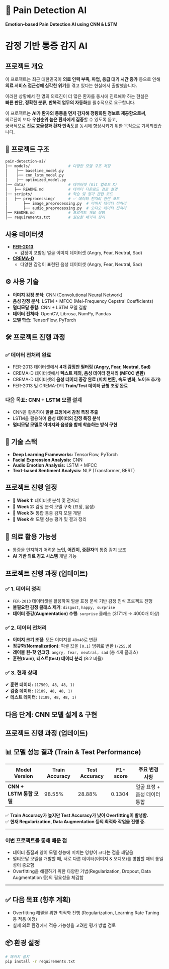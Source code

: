 # 🏥 Pain Detection AI
**Emotion-based Pain Detection AI using CNN & LSTM**

# 감정 기반 통증 감지 AI

## 프로젝트 개요
이 프로젝트는 최근 대한민국이 **의료 인력 부족, 파업, 응급 대기 시간 증가** 등으로 인해 **의료 서비스 접근성에 심각한 위기**를 겪고 있다는 현실에서 출발했습니다.

이러한 상황에서 한 명의 의료진이 더 많은 환자를 동시에 진료해야 하는 현실은  
**빠른 판단, 정확한 분류, 반복적 업무의 자동화**를 필수적으로 요구합니다.

이 프로젝트는 **AI가 환자의 통증을 먼저 감지해 정량화된 정보로 제공함으로써**,  
의료진이 보다 **우선순위 높은 환자에게 집중**할 수 있도록 돕고,  
궁극적으로 **진료 효율성과 환자 만족도**를 동시에 향상시키기 위한 목적으로 기획되었습니다.

## 📂 프로젝트 구조
 ```bash
pain-detection-ai/
│── models/                 # 다양한 모델 구조 저장
│    ├── baseline_model.py 
│    ├── cnn_lstm_model.py 
│    ├── optimized_model.py
│── data/                   # 데이터셋 (Git 업로드 X)
│   ├── README.md           # 데이터 다운로드 경로 설명
│── scripts/                # 학습 및 평가 관련 코드
│   ├── preprocessing/      # ✅ 데이터 전처리 관련 코드
│       ├── image_preprocessing.py  # 이미지 데이터 전처리
│       ├── audio_preprocessing.py  # 오디오 데이터 전처리
│── README.md               # 프로젝트 개요 설명
│── requirements.txt        # 필요한 패키지 정리
````


## 사용 데이터셋
- **[FER-2013](https://www.kaggle.com/datasets/msambare/fer2013)**
  - 감정이 포함된 얼굴 이미지 데이터셋 (Angry, Fear, Neutral, Sad)
- **[CREMA-D](https://github.com/CheyneyComputerScience/CREMA-D)**
  - 다양한 감정이 표현된 음성 데이터셋 (Angry, Fear, Neutral, Sad)

## ⚙️ 사용 기술
- **이미지 감정 분석:** CNN (Convolutional Neural Network)
- **음성 감정 분석:** LSTM + MFCC (Mel-Frequency Cepstral Coefficients)
- **멀티모달 통합:** CNN + LSTM 모델 결합
- **데이터 전처리:** OpenCV, Librosa, NumPy, Pandas
- **모델 학습:** TensorFlow, PyTorch

## 🛠 프로젝트 진행 과정
### ✅ 데이터 전처리 완료
- FER-2013 데이터셋에서 **4개 감정만 필터링 (Angry, Fear, Neutral, Sad)**
- CREMA-D 데이터셋에서 **텍스트 제외, 음성 데이터 전처리 (MFCC 변환)**
- CREMA-D 데이터셋의 **음성 데이터 증강 완료 (피치 변환, 속도 변화, 노이즈 추가)**
- FER-2013 및 CREMA-D의 **Train/Test 데이터 균형 조정 완료**

### 다음 목표: CNN + LSTM 모델 설계
- CNN을 활용하여 **얼굴 표정에서 감정 특징 추출**
- LSTM을 활용하여 **음성 데이터의 감정 특징 분석**
- **멀티모달 모델로 이미지와 음성을 함께 학습하는 방식 구현**

## 🔧 기술 스택
- **Deep Learning Frameworks:** TensorFlow, PyTorch
- **Facial Expression Analysis:** CNN
- **Audio Emotion Analysis:** LSTM + MFCC
- **Text-based Sentiment Analysis:** NLP (Transformer, BERT)

## 프로젝트 진행 일정
- 📅 **Week 1:** 데이터셋 분석 및 전처리
- 📅 **Week 2:** 감정 분석 모델 구축 (표정, 음성)
- 📅 **Week 3:** 통합 통증 감지 모델 개발
- 📅 **Week 4:** 모델 성능 평가 및 결과 정리

## 🏥 의료 활용 가능성
- 통증을 인지하기 어려운 **노인, 어린이, 중환자**의 통증 감지 보조
- **AI 기반 의료 경고 시스템** 개발 가능

## 프로젝트 진행 과정 (업데이트) 

### ✅ 1. 데이터 정리
- `FER-2013` 데이터셋을 활용하여 얼굴 표정 분석 기반 감정 인식 프로젝트 진행
- **불필요한 감정 클래스 제거**: `disgust`, `happy, surprise`
- **데이터 증강(Augmentation) 수행**: `surprise` 클래스 (3171개 → 4000개 이상)

### ✅ 2. 데이터 전처리
- **이미지 크기 조정**: 모든 이미지를 `48x48`로 변환
- **정규화(Normalization)**: 픽셀 값을 `[0,1]` 범위로 변환 (`/255.0`)
- **레이블 원-핫 인코딩**: `angry, fear, neutral, sad` (총 4개 클래스)
- **훈련(train), 테스트(test) 데이터 분리** (8:2 비율)

### ✅ 3. 현재 상태
✔ **훈련 데이터:** `(17509, 48, 48, 1)`  
✔ **검증 데이터:** `(2189, 48, 48, 1)`  
✔ **테스트 데이터:** `(2189, 48, 48, 1)`

다음 단계: **CNN 모델 설계 & 구현**
---
## 프로젝트 진행 과정 (업데이트) 

## 📊 모델 성능 결과 (Train & Test Performance)

| Model Version       | Train Accuracy | Test Accuracy | F1-score | 주요 변경 사항 |
|--------------------|---------------|--------------|----------|--------------|
| **CNN + LSTM 통합 모델** | 98.55% | 28.88% | 0.1304 | 얼굴 표정 + 음성 데이터 통합 |

✅ **Train Accuracy가 높지만 Test Accuracy가 낮아 Overfitting이 발생함.**  
✅ **현재 Regularization, Data Augmentation 등의 최적화 작업을 진행 중.**

---


### **이번 프로젝트를 통해 배운 점**

- 데이터 품질과 양이 모델 성능에 미치는 영향이 크다는 점을 깨달음
- 멀티모달 모델을 개발할 때, 서로 다른 데이터(이미지 & 오디오)를 병합할 때의 통일성이 중요함
- Overfitting을 해결하기 위한 다양한 기법(Regularization, Dropout, Data Augmentation 등)의 필요성을 체감함

---

## ✅ **다음 목표 (향후 계획)**

- Overfitting 해결을 위한 최적화 진행 (Regularization, Learning Rate Tuning 등 적용 예정)
- 실제 의료 환경에서 적용 가능성을 고려한 평가 방법 검토

## 📦 환경 설정
```bash
# 패키지 설치
pip install -r requirements.txt

